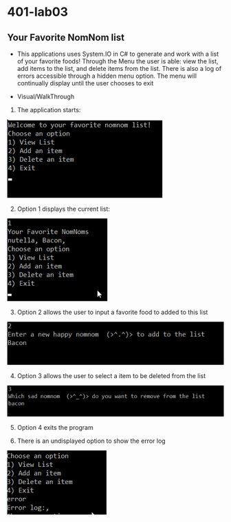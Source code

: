 # 401-lab03
## Your Favorite NomNom list
   - This applications uses System.IO in C# to generate and work with a list of your favorite foods! Through the
   Menu the user is able: view the list, add items to the list, and delete items from the list. There is also
   a log of errors accessible through a hidden menu option. The menu will continually display until the user 
   chooses to exit

   - Visual/WalkThrough
   1. The application starts: 

   ![menu](images/menu.png)

   2. Option 1 displays the current list:

   ![menu](images/view.png)

   3. Option 2 allows the user to input a favorite food to added to this list

   ![menu](images/add.png)

   4. Option 3 allows the user to select a item to be deleted from the list

   ![menu](images/delete.png)

   5. Option 4 exits the program

   6. There is an undisplayed option to show the error log

   ![menu](images/errorLog.png)